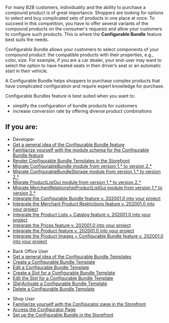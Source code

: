 For many B2B customers, individuality and the ability to purchase a compound product is of great importance. Shoppers are looking for options to select and buy complicated sets of products in one place at once. To succeed in this competition, you have to offer several variants of the compound products on the consumer's requests and allow your customers to configure such products. This is where the **Configurable Bundle** feature best suits the needs.

Configurable Bundle allows your customers to select components of your compound product: the compatible products with their properties, e.g., color, size. For example, if you are a car dealer, your end-user may want to select the option to have heated seats in their driver’s seat or an automatic start in their vehicle.

A Configurable Bundle helps shoppers to purchase complex products that have complicated configuration and require expert knowledge for purchase. 

Configurable Bundles feature is best suited when you want to:

* simplify the configuration of bundle products for customers
* increase conversion rate by offering diverse product combinations

## If you are:

<div class="mr-container">
    <div class="mr-list-container">
        <!-- col1 -->
        <div class="mr-col">
            <ul class="mr-list mr-list-green">
                <li class="mr-title">Developer</li>
                <li><a href="https://documentation.spryker.com/docs/en/configurable-bundle-feature-overview" class="mr-link">Get a general idea of the Configurable Bundle feature</a></li>
                <li><a href="https://documentation.spryker.com/docs/en/configurable-bundle-module-relations" class="mr-link">Familiarize yourself with the module schema for the Configurable Bundle feature</a></li>
                <li><a href="https://documentation.spryker.com/docs/en/howto-rendering-configurable-bundles-in-the-storefront" class="mr-link">Render Configurable Bundle Templates in the Storefront</a></li>
                 <li><a href="https://documentation.spryker.com/docs/en/migration-guide-configurablebundle" class="mr-link">Migrate ConfigurableBundle module from version 1.* to  version 2.*</a></li>
                  <li><a href="https://documentation.spryker.com/docs/en/migration-guide-configurablebundlestorage" class="mr-link">Migrate ConfigurableBundleStorage module from version 1.* to  version 2.*</a></li>
                <li><a href="https://documentation.spryker.com/docs/en/migration-guide-product-list-gui" class="mr-link">Migrate ProductListGui module from version 1.* to  version 2.*</a></li>
                 <li><a href="https://documentation.spryker.com/docs/en/migration-guide-merchantrelationshipproductlistgui" class="mr-link">Migrate MerchantRelationshipProductListGui module from version 1.* to  version 2.*</a></li>
                <li><a href="https://documentation.spryker.com/docs/en/configurable-bundle-feature-integration" class="mr-link">Integrate the Configurable Bundle feature v. 202001.0 into your project</a></li>
                <li><a href="https://documentation.spryker.com/docs/en/merchant-product-restrictions-feature-integration" class="mr-link">Integrate the Merchant Product Restrictions feature v. 202001.0 into your project</a></li>
                 <li><a href="https://documentation.spryker.com/docs/en/product-lists-catalog-feature-integration" class="mr-link">Integrate the Product Lists + Catalog feature v. 202001.0 into your project</a></li>
                 <li><a href="https://documentation.spryker.com/docs/en/prices-feature-integration-201907" class="mr-link">Integrate the Prices feature v. 202001.0 into your project</a></li>
                 <li><a href="https://documentation.spryker.com/docs/en/product-feature-integration-201903" class="mr-link">Integrate the Product feature v. 202001.0 into your project</a></li>
                 <li><a href="https://documentation.spryker.com/docs/en/product-images-configurable-bundle-feature-integration" class="mr-link">Integrate the Product Images + Configurable Bundle feature v. 202001.0 into your project</a></li>
              </ul>
        </div>
        <!-- col2 -->
        <div class="mr-col">
            <ul class="mr-list mr-list-blue">
                <li class="mr-title"> Back Office User</li>
                <li><a href="https://documentation.spryker.com/docs/en/configurable-bundle-templates" class="mr-link">Get a general idea of the Configurable Bundle Templates</a></li>
                <li><a href="https://documentation.spryker.com/docs/en/creating-configurable-bundle-templates" class="mr-link">Create a Configurable Bundle Template</a></li>
                <li><a href="https://documentation.spryker.com/docs/en/managing-configurable-bundle-templates#editing-configurable-bundle-template" class="mr-link">Edit a Configurable Bundle Template</a></li>
                <li><a href="https://documentation.spryker.com/docs/en/managing-configurable-bundle-templates#creating-a-slot-for-a-configurable-bundle-template" class="mr-link">Create a Slot for a Configurable Bundle Template</a></li>
                <li><a href="https://documentation.spryker.com/docs/en/managing-configurable-bundle-templates#editing-the-slot-for-a-configurable-bundle-template" class="mr-link">Edit the Slot for a Configurable Bundle Template</a></li>
                <li><a href="https://documentation.spryker.com/docs/en/managing-configurable-bundle-templates#-de-activating-configurable-bundle-template" class="mr-link">(De)Activate a Configurable Bundle Template</a></li>
                  <li><a href="https://documentation.spryker.com/docs/en/managing-configurable-bundle-templates#deleting-configurable-bundle-template" class="mr-link">Delete a Configurable Bundle Template</a></li>
            </ul>
        </div>
        <!-- col3 -->
        <div class="mr-col">
            <ul class="mr-list mr-list-red">
                <li class="mr-title">Shop User</li>
                <li><a href="https://documentation.spryker.com/docs/en/shop-guide-configurator" class="mr-link">Familiarize yourself with the Configurator page in the Storefront</a></li>
                <li><a href="https://documentation.spryker.com/docs/en/shop-guide-managing-configurable-bundles#accessing-the-configurator-page" class="mr-link">Access the Configurator Page</a></li>
                <li><a href="https://documentation.spryker.com/docs/en/shop-guide-managing-configurable-bundles#setting-up-the-configurable-bundle-in-the-storefront" class="mr-link">Set up the Configurable Bundle in the Storefront</a></li>
            </ul>
        </div>
    </div>
</div>